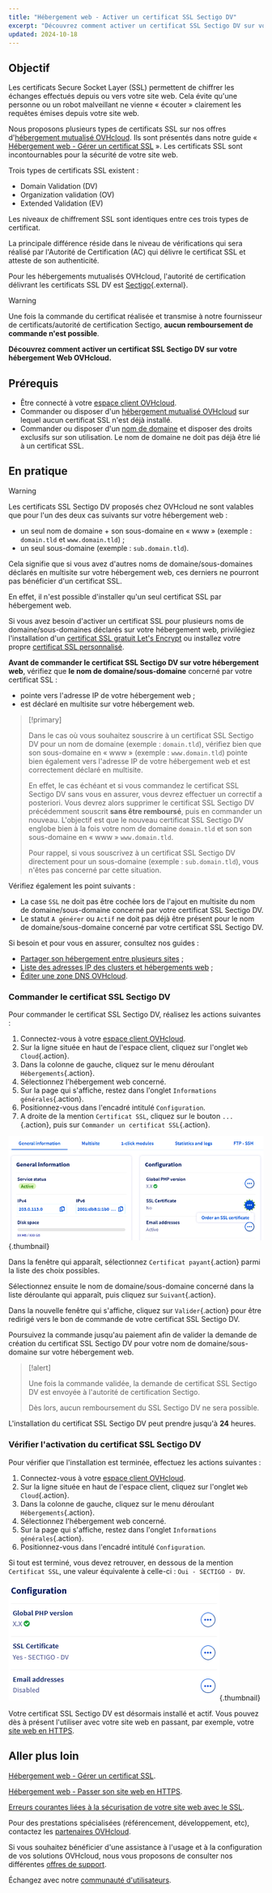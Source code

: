 ```yaml
---
title: "Hébergement web - Activer un certificat SSL Sectigo DV"
excerpt: "Découvrez comment activer un certificat SSL Sectigo DV sur votre hébergement Web OVHcloud"
updated: 2024-10-18
---
```


## Objectif

Les certificats Secure Socket Layer (SSL) permettent de chiffrer les échanges effectués depuis ou vers votre site web. Cela évite qu'une personne ou un robot malveillant ne vienne « écouter » clairement les requêtes émises depuis votre site web.

Nous proposons plusieurs types de certificats SSL sur nos offres d'[hébergement mutualisé OVHcloud](/links/web/hosting). Ils sont présentés dans notre guide « [Hébergement web - Gérer un certificat SSL](/pages/web_cloud/web_hosting/ssl_on_webhosting) ». Les certificats SSL sont incontournables pour la sécurité de votre site web.

Trois types de certificats SSL existent :

- Domain Validation (DV)
- Organization validation (OV)
- Extended Validation (EV)

Les niveaux de chiffrement SSL sont identiques entre ces trois types de certificat.

La principale différence réside dans le niveau de vérifications qui sera réalisé par l'Autorité de Certification (AC) qui délivre le certificat SSL et atteste de son authenticité.

Pour les hébergements mutualisés OVHcloud, l'autorité de certification délivrant les certificats SSL DV est [Sectigo](https://sectigostore.com){.external}.

> [!warning]
>
> Une fois la commande du certificat réalisée et transmise à notre fournisseur de certificats/autorité de certification Sectigo, **aucun remboursement de commande n'est possible**.
>

**Découvrez comment activer un certificat SSL Sectigo DV sur votre hébergement Web OVHcloud.**

## Prérequis

- Être connecté à votre [espace client OVHcloud](/links/manager).
- Commander ou disposer d'un [hébergement mutualisé OVHcloud](/links/web/hosting) sur lequel aucun certificat SSL n'est déjà installé.
- Commander ou disposer d'un [nom de domaine](/links/web/domains) et disposer des droits exclusifs sur son utilisation. Le nom de domaine ne doit pas déjà être lié à un certificat SSL.

## En pratique

> [!warning]
>
> Les certificats SSL Sectigo DV proposés chez OVHcloud ne sont valables que pour l'un des deux cas suivants sur votre hébergement web :
>
> - un seul nom de domaine + son sous-domaine en « www » (exemple : `domain.tld` et `www.domain.tld`) ;
> - un seul sous-domaine (exemple : `sub.domain.tld`).
>
> Cela signifie que si vous avez d'autres noms de domaine/sous-domaines déclarés en multisite sur votre hébergement web, ces derniers ne pourront pas bénéficier d'un certificat SSL.
>
> En effet, il n'est possible d'installer qu'un seul certificat SSL par hébergement web.
>
> Si vous avez besoin d'activer un certificat SSL pour plusieurs noms de domaine/sous-domaines déclarés sur votre hébergement web, privilégiez l'installation d'un [certificat SSL gratuit Let's Encrypt](/links/web/hosting-options-ssl) ou installez votre propre [certificat SSL personnalisé](/pages/web_cloud/web_hosting/ssl_custom).

**Avant de commander le certificat SSL Sectigo DV sur votre hébergement web**, vérifiez que **le nom de domaine/sous-domaine** concerné par votre certificat SSL : 

- pointe vers l'adresse IP de votre hébergement web ; 
- est déclaré en multisite sur votre hébergement web.

> [!primary]
>
> Dans le cas où vous souhaitez souscrire à un certificat SSL Sectigo DV pour un nom de domaine (exemple : `domain.tld`), vérifiez bien que son sous-domaine en « www » (exemple : `www.domain.tld`) pointe bien également vers l'adresse IP de votre hébergement web et est correctement déclaré en multisite.
>
> En effet, le cas échéant et si vous commandez le certificat SSL Sectigo DV sans vous en assurer, vous devrez effectuer un correctif a posteriori. Vous devrez alors supprimer le certificat SSL Sectigo DV précédemment souscrit **sans être remboursé**, puis en commander un nouveau. L'objectif est que le nouveau certificat SSL Sectigo DV englobe bien à la fois votre nom de domaine `domain.tld` et son son sous-domaine en « www » `www.domain.tld`.
>
> Pour rappel, si vous souscrivez à un certificat SSL Sectigo DV directement pour un sous-domaine (exemple : `sub.domain.tld`), vous n'êtes pas concerné par cette situation.

Vérifiez également les point suivants :

- La case `SSL` ne doit pas être cochée lors de l'ajout en multisite du nom de domaine/sous-domaine concerné par votre certificat SSL Sectigo DV.
- Le statut `A générer` ou `Actif` ne doit pas déjà être présent pour le nom de domaine/sous-domaine concerné par votre certificat SSL Sectigo DV.

Si besoin et pour vous en assurer, consultez nos guides :

- [Partager son hébergement entre plusieurs sites](/pages/web_cloud/web_hosting/multisites_configure_multisite) ;
- [Liste des adresses IP des clusters et hébergements web](/pages/web_cloud/web_hosting/clusters_and_shared_hosting_IP) ;
- [Éditer une zone DNS OVHcloud](/pages/web_cloud/domains/dns_zone_edit).

### Commander le certificat SSL Sectigo DV

Pour commander le certificat SSL Sectigo DV, réalisez les actions suivantes :

1. Connectez-vous à votre [espace client OVHcloud](/links/manager).
2. Sur la ligne située en haut de l'espace client, cliquez sur l'onglet `Web Cloud`{.action}.
3. Dans la colonne de gauche, cliquez sur le menu déroulant `Hébergements`{.action}.
4. Sélectionnez l'hébergement web concerné.
5. Sur la page qui s'affiche, restez dans l'onglet `Informations générales`{.action}.
6. Positionnez-vous dans l'encadré intitulé `Configuration`.
7. A droite de la mention `Certificat SSL`, cliquez sur le bouton `...`{.action}, puis sur `Commander un certificat SSL`{.action}.


![Order an SSL certificate](/pages/assets/screens/control_panel/product-selection/web-cloud/web-hosting/general-information/order-an-ssl-certificate.png){.thumbnail}

Dans la fenêtre qui apparaît, sélectionnez `Certificat payant`{.action} parmi la liste des choix possibles.

Sélectionnez ensuite le nom de domaine/sous-domaine concerné dans la liste déroulante qui apparaît, puis cliquez sur `Suivant`{.action}.

Dans la nouvelle fenêtre qui s'affiche, cliquez sur `Valider`{.action} pour être redirigé vers le bon de commande de votre certificat SSL Sectigo DV.

Poursuivez la commande jusqu'au paiement afin de valider la demande de création du certificat SSL Sectigo DV pour votre nom de domaine/sous-domaine sur votre hébergement web.

> [!alert]
>
> Une fois la commande validée, la demande de certificat SSL Sectigo DV est envoyée à l'autorité de certification Sectigo.
>
> Dès lors, aucun remboursement du SSL Sectigo DV ne sera possible.

L'installation du certificat SSL Sectigo DV peut prendre jusqu'à **24** heures.

### Vérifier l'activation du certificat SSL Sectigo DV

Pour vérifier que l'installation est terminée, effectuez les actions suivantes :

1. Connectez-vous à votre [espace client OVHcloud](/links/manager).
2. Sur la ligne située en haut de l'espace client, cliquez sur l'onglet `Web Cloud`{.action}.
3. Dans la colonne de gauche, cliquez sur le menu déroulant `Hébergements`{.action}.
4. Sélectionnez l'hébergement web concerné.
5. Sur la page qui s'affiche, restez dans l'onglet `Informations générales`{.action}.
6. Positionnez-vous dans l'encadré intitulé `Configuration`.

Si tout est terminé, vous devez retrouver, en dessous de la mention `Certificat SSL`, une valeur équivalente à celle-ci : `Oui - SECTIGO - DV`.

![SSL Sectigo DV certificate](/pages/assets/screens/control_panel/product-selection/web-cloud/web-hosting/general-information/ssl-certificate-dv-enable.png){.thumbnail}

Votre certificat SSL Sectigo DV est désormais installé et actif. Vous pouvez dès à présent l'utiliser avec votre site web en passant, par exemple, votre [site web en HTTPS](/pages/web_cloud/web_hosting/ssl-activate-https-website).

## Aller plus loin <a name="go-further"></a>

[Hébergement web - Gérer un certificat SSL](/pages/web_cloud/web_hosting/ssl_on_webhosting).

[Hébergement web - Passer son site web en HTTPS](/pages/web_cloud/web_hosting/ssl-activate-https-website).

[Erreurs courantes liées à la sécurisation de votre site web avec le SSL](/pages/web_cloud/web_hosting/ssl_avoid_common_pitfalls_of_making_website_secure).
 
Pour des prestations spécialisées (référencement, développement, etc), contactez les [partenaires OVHcloud](/links/partner).
 
Si vous souhaitez bénéficier d'une assistance à l'usage et à la configuration de vos solutions OVHcloud, nous vous proposons de consulter nos différentes [offres de support](/links/support).
 
Échangez avec notre [communauté d'utilisateurs](/links/community).